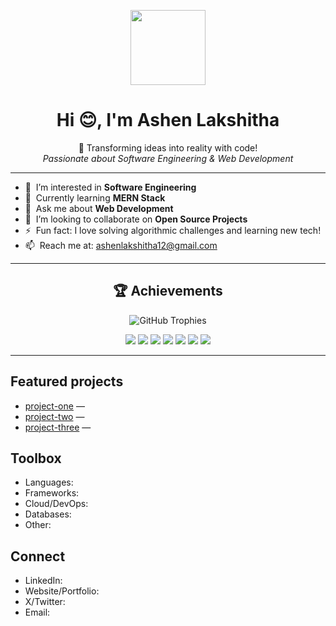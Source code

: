<!--
This special README appears on your GitHub profile.
To enable it:
1) Create a new public repo named exactly your username: `ashensilva12`
2) Add this file at the root as `README.md`
3) Commit and push
-->

<!-- Banner Section -->
<p align="center">
  <img src="https://raw.githubusercontent.com/7oSkaaa/7oSkaaa/refs/heads/main/Images/about_me.gif" width="120"/>
</p>

<h1 align="center">Hi 😊, I'm Ashen Lakshitha</h1>
<p align="center">
  🚀 Transforming ideas into reality with code!<br>
  <em>Passionate about Software Engineering & Web Development</em>
</p>

---

<!-- About Me Section -->
- 👀 &nbsp;I’m interested in **Software Engineering**
- 🌱 &nbsp;Currently learning **MERN Stack**
- 💬 &nbsp;Ask me about **Web Development**
- 🤝 &nbsp;I’m looking to collaborate on **Open Source Projects**
- ⚡ &nbsp;Fun fact: I love solving algorithmic challenges and learning new tech!
- 📫 &nbsp;Reach me at: <a href="mailto:ashenlakshitha12@gmail.com">ashenlakshitha12@gmail.com</a>

---
<!-- Achievements Section -->
<h2 align="center">🏆 Achievements</h2>

<p align="center">
  <img src="https://github-profile-trophy.vercel.app/?username=ranjuna120&theme=flat&no-bg=true&margin-w=10&column=8" alt="GitHub Trophies" />
</p>

<!-- Custom Trophy-style Badges (optional, edit points as needed) -->
<p align="center">
  <img src="https://img.shields.io/badge/Commits-627pt-blue?style=for-the-badge&logo=github" />
  <img src="https://img.shields.io/badge/PRs-35pt-brightgreen?style=for-the-badge&logo=github" />
  <img src="https://img.shields.io/badge/Stars-10pt-yellow?style=for-the-badge&logo=github" />
  <img src="https://img.shields.io/badge/Issues-16pt-orange?style=for-the-badge&logo=github" />
  <img src="https://img.shields.io/badge/Repos-17pt-pink?style=for-the-badge&logo=github" />
  <img src="https://img.shields.io/badge/Followers-1pt-lightgrey?style=for-the-badge&logo=github" />
  <img src="https://img.shields.io/badge/Experience-Newbie-blueviolet?style=for-the-badge&logo=github" />
</p>

---
## Featured projects

- [project-one](https://github.com/ashensilva12/project-one) — <!-- short value/what it does -->
- [project-two](https://github.com/ashensilva12/project-two) — <!-- short value/what it does -->
- [project-three](https://github.com/ashensilva12/project-three) — <!-- short value/what it does -->

## Toolbox

- Languages: <!-- e.g., JavaScript, TypeScript, Python, Go -->
- Frameworks: <!-- e.g., React, Next.js, Node.js, FastAPI, Spring Boot -->
- Cloud/DevOps: <!-- e.g., Docker, GitHub Actions, AWS, GCP, Terraform -->
- Databases: <!-- e.g., PostgreSQL, MySQL, MongoDB, Redis -->
- Other: <!-- e.g., REST, GraphQL, gRPC, testing, observability -->

## Connect

- LinkedIn: <!-- https://www.linkedin.com/in/YOUR_HANDLE -->
- Website/Portfolio: <!-- https://YOUR_DOMAIN -->
- X/Twitter: <!-- https://twitter.com/YOUR_HANDLE -->
- Email: <!-- yourname@domain.com -->
